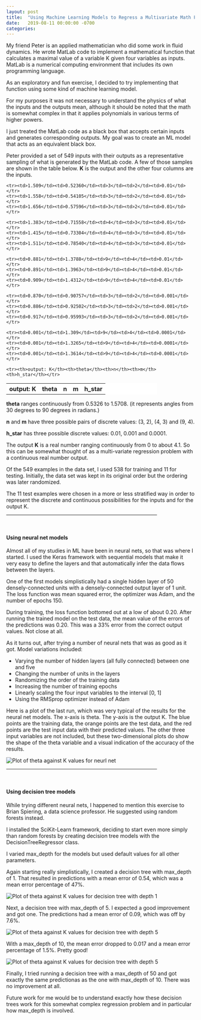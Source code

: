 ```yaml
---
layout: post
title:  "Using Machine Learning Models to Regress a Multivariate Math Function"
date:   2019-08-11 00:00:00 -0700
categories: 
---
```

My friend Peter is an applied mathematician who did some work in fluid dynamics. He wrote MatLab code to implement a mathematical function that calculates a maximal value of a variable K given four variables as inputs. MatLab is a numerical computing environment that includes its own programming language.

As an exploratory and fun exercise, I decided to try implementing that function using some kind of machine learning model.

For my purposes it was not necessary to understand the physics of what the inputs and the outputs mean, although it should be noted that the math is somewhat complex in that it applies polynomials in various terms of higher powers.

I just treated the MatLab code as a black box that accepts certain inputs and generates corresponding outputs. My goal was to create an ML model that acts as an equivalent black box.

Peter provided a set of 549 inputs with their outputs as a representative sampling of what is generated by the MatLab code. A few of those samples are shown in the table below. **K** is the output and the other four columns are the inputs.

 <table style="width:80%; background-color:white">
	<tr><th>output: K</th><th>theta</th><th>n</th><th>m</th><th>h_star</th></tr>

	<tr><td>1.509</td><td>0.52360</td><td>3</td><td>2</td><td>0.01</td></tr>
	<tr><td>1.558</td><td>0.54105</td><td>3</td><td>2</td><td>0.01</td></tr>
	<tr><td>1.656</td><td>0.57596</td><td>3</td><td>2</td><td>0.01</td></tr>

	<tr><td>1.383</td><td>0.71558</td><td>4</td><td>3</td><td>0.01</td></tr>
	<tr><td>1.415</td><td>0.73304</td><td>4</td><td>3</td><td>0.01</td></tr>
	<tr><td>1.511</td><td>0.78540</td><td>4</td><td>3</td><td>0.01</td></tr>

	<tr><td>0.881</td><td>1.3788</td><td>9</td><td>4</td><td>0.01</td></tr>
	<tr><td>0.891</td><td>1.3963</td><td>9</td><td>4</td><td>0.01</td></tr>
	<tr><td>0.909</td><td>1.4312</td><td>9</td><td>4</td><td>0.01</td></tr>

	<tr><td>0.870</td><td>0.90757</td><td>3</td><td>2</td><td>0.001</td></tr>
	<tr><td>0.886</td><td>0.92502</td><td>3</td><td>2</td><td>0.001</td></tr>
	<tr><td>0.917</td><td>0.95993</td><td>3</td><td>2</td><td>0.001</td></tr>

	<tr><td>0.001</td><td>1.309</td><td>9</td><td>4</td><td>0.0001</td></tr>
	<tr><td>0.001</td><td>1.3265</td><td>9</td><td>4</td><td>0.0001</td></tr>
	<tr><td>0.001</td><td>1.3614</td><td>9</td><td>4</td><td>0.0001</td></tr>

	<tr><th>output: K</th><th>theta</th><th>n</th><th>m</th><th>h_star</th></tr>
 </table>

**theta** ranges continuously from 0.5326 to 1.5708. (it represents angles from 30 degrees to 90 degrees in radians.)

**n** and **m** have three possible pairs of discrete values:  (3, 2), (4, 3) and (9, 4).

**h_star** has three possible discrete values:  0.01, 0.001 and 0.0001.

The output **K** is a real number ranging continuously from 0 to about 4.1. So this can be somewhat thought of as a multi-variate regression problem with a continuous real number output.

Of the 549 examples in the data set, I used 538 for training and 11 for testing. Initially, the data set was kept in its original order but the ordering was later randomized.

The 11 test examples were chosen in a more or less stratified way in order to represent the discrete and continuous possibilities for the inputs and for the output K.

<hr width="80%" />
<br />

#### **Using neural net models** ####

Almost all of my studies in ML have been in neural nets, so that was where I started. I used the Keras framework with sequential models that make it very easy to define the layers and that automatically infer the data flows between the layers.

One of the first models simplistically had a single hidden layer of 50 densely-connected units with a densely-connected output layer of 1 unit. The loss function was mean squared error, the optimizer was Adam, and the number of epochs 150.

During training, the loss function bottomed out at a low of about 0.20. After running the trained model on the test data, the mean value of the errors of the predictions was 0.20. This was a 33% error from the correct output values. Not close at all.

As it turns out, after trying a number of neural nets that was as good as it got. Model variations included: 

* Varying the number of hidden layers (all fully connected) between one and five
* Changing the number of units in the layers
* Randomizing the order of the training data
* Increasing the number of training epochs
* Linearly scaling the four input variables to the interval [0, 1]
* Using the RMSprop optimizer instead of Adam

Here is a plot of the last run, which was very typical of the results for the neural net models. The x-axis is theta. The y-axis is the output K. The blue points are the training data, the orange points are the test data, and the red points are the test input data with their predicted values. The other three input variables are not included, but these two-dimensional plots do show the shape of the theta variable and a visual indication of the accuracy of the results.

<image src="{{ site.url}}/images/theta-K-neural-net.png" alt="Plot of theta against K values for neurl net" />
<br />

<hr width="80%" />
<br />

#### **Using decision tree models** ####

While trying different neural nets, I happened to mention this exercise to Brian Spiering, a data science professor. He suggested using random forests instead.

I installed the SciKit-Learn framework, deciding to start even more simply than random forests by creating decision tree models with the DecisionTreeRegressor class.

I varied max_depth for the models but used default values for all other parameters.

Again starting really simplistically, I created a decision tree with max_depth of 1. That resulted in predictions with a mean error of 0.54, which was a mean error percentage of 47%. 

<image src="{{ site.url}}/images/theta-K-decision-tree-depth-1.png" alt="Plot of theta against K values for decision tree with depth 1" />
<br />

Next, a decision tree with max_depth of 5. I expected a good improvement and got one. The predictions had a mean error of 0.09, which was off by 7.6%.

<image src="{{ site.url}}/images/theta-K-decision-tree-depth-5.png" alt="Plot of theta against K values for decision tree with depth 5" />
<br />

With a max_depth of 10, the mean error dropped to 0.017 and a mean error percentage of 1.5%. Pretty good!

<image src="{{ site.url}}/images/theta-K-decision-tree-depth-10.png" alt="Plot of theta against K values for decision tree with depth 5" />
<br />

Finally, I tried running a decision tree with a max_depth of 50 and got exactly the same predictionas as the one with max_depth of 10. There was no improvement at all. 

Future work for me would be to understand exactly how these decision trees work for this somewhat complex regression problem and in particular how max_depth is involved.

